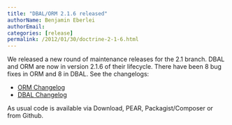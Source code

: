 ```yaml
---
title: "DBAL/ORM 2.1.6 released"
authorName: Benjamin Eberlei
authorEmail:
categories: [release]
permalink: /2012/01/30/doctrine-2-1-6.html
---
```

We released a new round of maintenance releases for the 2.1 branch. DBAL
and ORM are now in version 2.1.6 of their lifecycle. There have been 8
bug fixes in ORM and 8 in DBAL. See the changelogs:

-   [ORM
    Changelog](https://www.doctrine-project.org/jira/browse/DDC/fixforversion/10182)
-   [DBAL
    Changelog](https://www.doctrine-project.org/jira/browse/DBAL/fixforversion/10181)

As usual code is available via Download, PEAR, Packagist/Composer or
from Github.
